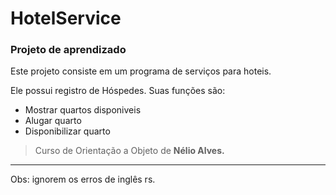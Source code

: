 # HotelService
### Projeto de aprendizado
Este projeto consiste em um programa de serviços para hoteis.

Ele possui registro de Hóspedes.
Suas funções são:
- Mostrar quartos disponiveis
- Alugar quarto
- Disponibilizar quarto

> Curso de Orientação a Objeto de **Nélio Alves.**

-----------------------------------------------
Obs: ignorem os erros de inglês rs.
